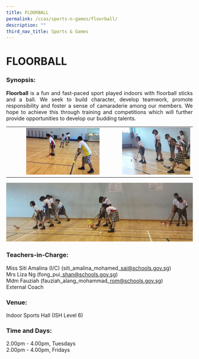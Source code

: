 ```yaml
---
title: FLOORBALL
permalink: /ccas/sports-n-games/floorball/
description: ""
third_nav_title: Sports & Games
---
```

# FLOORBALL

### Synopsis:

<p style="text-align: justify;"><b>Floorball</b> is a fun and fast-paced sport played indoors with floorball sticks and a ball. We seek to build character, develop teamwork, promote responsibility and foster a sense of camaraderie among our members. We hope to achieve this through training and competitions which will further provide opportunities to develop our budding talents.</p>

|   |   |
|:-:|:-:|
| <img src="/images/CCAs/Floorball/floorball_1.jpeg" style="width:68%"> |   ![](/images/CCAs/Floorball/floorball_2.jpeg)   |

  ![](/images/CCAs/Floorball/floorball_3.jpeg) 
	
### Teachers-in-Charge:

Miss Siti Amalina (I/C) (siti\_amalina\_mohamed\_sai@schools.gov.sg)   
Mrs Liza Ng (fong\_pui\_shan@schools.gov.sg)   
Mdm Fauziah (fauziah\_alang\_mohammad\_rom@schools.gov.sg)   
External Coach

### **Venue:**

Indoor Sports Hall (ISH Level 6)

### **Time and Days:**

2.00pm - 4.00pm, Tuesdays   
2.00pm - 4.00pm, Fridays